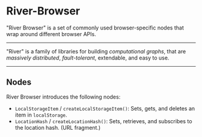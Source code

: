 River-Browser
=============

"River Browser" is a set of commonly used browser-specific nodes that wrap 
around different browser APIs.

---

"River" is a family of libraries for building *computational graphs*, that 
are *massively distributed*, *fault-tolerant*, extendable, and easy to use. 

---

Nodes
-----

River Browser introduces the following nodes:

* `LocalStorageItem` / `createLocalStorageItem()`: Sets, gets, and deletes an 
item in `localStorage`.
* `LocationHash` / `createLocationHash()`: Sets, retrieves, and subscribes to 
the location hash. (URL fragment.)
